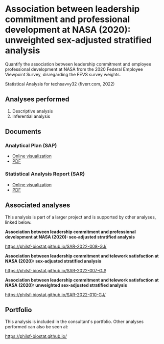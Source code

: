 # Association between leadership commitment and professional development at NASA (2020): unweighted sex-adjusted stratified analysis

Quantify the association between leadership commitment and
employee professional development
at NASA from the 2020 Federal Employee Viewpoint Survey, disregarding the FEVS survey weights.

Statistical Analysis for techsavvy32 (fiverr.com, 2022)

## Analyses performed

1. Descriptive analysis
1. Inferential analysis

## Documents

### Analytical Plan (SAP)

<!-- - [Online visualization][sapviz-v02] -->
<!-- - [PDF][sappdf-v02] -->

- [Online visualization][sapviz-v01]
- [PDF][sappdf-v01]

### Statistical Analysis Report (SAR)

<!-- - [Online visualization][reportviz-v02] -->
<!-- - [PDF][pdf-v02] -->

- [Online visualization][reportviz-v01]
- [PDF][pdf-v01]

## Associated analyses

This analysis is part of a larger project and is supported by other analyses, linked below.

**Association between leadership commitment and professional development at NASA (2020): sex-adjusted stratified analysis**

<https://philsf-biostat.github.io/SAR-2022-008-GJ/>

**Association between leadership commitment and telework satisfaction at NASA (2020): sex-adjusted stratified analysis**

<https://philsf-biostat.github.io/SAR-2022-007-GJ/>

**Association between leadership commitment and telework satisfaction at NASA (2020): unweighted sex-adjusted stratified analysis**

<https://philsf-biostat.github.io/SAR-2022-010-GJ/>

## Portfolio

This analysis is included in the consultant's portfolio.
Other analyses performed can also be seen at:

<https://philsf-biostat.github.io/>

<!-- --- -->

[sapviz-v01]: report/SAP-2022-011-GJ-v01.md
[sapviz-v02]: report/SAP-2022-011-GJ-v02.md
[sappdf-v01]: https://docs.google.com/viewer?url=https://github.com/philsf-biostat/SAR-2022-011-GJ/raw/main/report/SAP-2022-011-GJ-v01.pdf
[sappdf-v02]: https://docs.google.com/viewer?url=https://github.com/philsf-biostat/SAR-2022-011-GJ/raw/main/report/SAP-2022-011-GJ-v02.pdf

[reportviz-v01]: report/SAR-2022-011-GJ-v01.md
[reportviz-v02]: report/SAR-2022-011-GJ-v02.md
[pdf-v01]: https://docs.google.com/viewer?url=https://github.com/philsf-biostat/SAR-2022-011-GJ/raw/main/report/SAR-2022-011-GJ-v01.pdf
[pdf-v02]: https://docs.google.com/viewer?url=https://github.com/philsf-biostat/SAR-2022-011-GJ/raw/main/report/SAR-2022-011-GJ-v02.pdf
